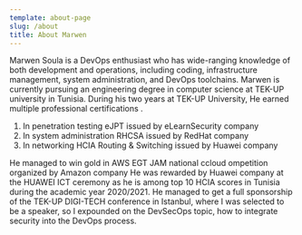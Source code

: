 ```yaml
---
template: about-page
slug: /about
title: About Marwen
---
```


Marwen Soula is a DevOps enthusiast who has wide-ranging knowledge of both development and operations, 
including coding, infrastructure management, system administration, and DevOps toolchains. 
Marwen is currently pursuing an engineering degree in computer science at TEK-UP university in Tunisia.
During his two years at TEK-UP University, He earned multiple professional certifications 
.
1. In penetration testing eJPT issued by eLearnSecurity company 
2. In system administration RHCSA issued by RedHat company
3. In networking HCIA Routing & Switching issued by Huawei company 
 
He managed to win gold in AWS EGT JAM national ccloud ompetition organized by Amazon company
He was rewarded by Huawei company at the HUAWEI ICT ceremony as he is among top 10 HCIA scores in Tunisia during the academic year 2020/2021.
He managed to get a full sponsorship of the TEK-UP DIGI-TECH conference in Istanbul, where I was selected to be a speaker,
so I expounded on the DevSecOps topic, how to integrate security into the DevOps process.                                      
